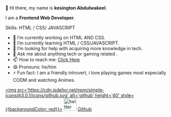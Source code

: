 👋 Hi there, my name is **kesington Abdulwakeel**.

I am a **Frontend Web Developer**.

Skills:  HTML / CSS/ JAVASCRIPT

- 🔭 I’m currently working on HTML AND CSS. 
- 🌱 I’m currently learning  HTML / CSS/JAVASCRIPT. 
- 🤔 I’m looking for help with acquiring more knowledge in tech. 
- 💬 Ask me about anything tech or gaming related . 
- 📫 How to reach me: <a href="abdulwakeelkesington@gmail.com" target="_blank">Click Here</a> 
- 😄 Pronouns: he/him 
- ⚡ Fun fact: I am a friendly introvert, i love playing games most especially CODM and watching Animes. 


[<img src='https://cdn.jsdelivr.net/npm/simple-icons@3.0.1/icons/github.svg' alt='github' height='40' style={{backgroundColor: red}}>](https://github.com/https://github.com/kesington18)  [<img src='https://cdn.jsdelivr.net/npm/simple-icons@3.0.1/icons/twitter.svg' alt='twitter' height='40'>](https://twitter.com/https://x.com/KesingtonA87172?t=29s1VwYjT5n9qQIlpbzadg&s=09)
<a href="https://github.com/https://github.com/kesington18">Github</a>



<!---
kesington18/kesington18 is a ✨ special ✨ repository because its `README.md` (this file) appears on your GitHub profile.
You can click the Preview link to take a look at your changes.
--->
